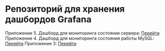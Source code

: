 # Репозиторий для хранения дашбордов Grafana 

Приложение 5. Дашборд для мониторинга состояния сервера: [Перейти](https://github.com/Ih8Do0RB3ll/grafana/blob/main/dashboards/%D0%A1%D1%82%D0%B0%D1%82%D0%B8%D1%81%D1%82%D0%B8%D0%BA%D0%B0_%D0%A1%D0%B5%D1%80%D0%B2%D0%B5%D1%80%D0%B0.json)
Приложение 4. Дашборд для мониторинга состояния работы MySQL: [Перейти](https://github.com/Ih8Do0RB3ll/grafana/blob/main/dashboards/MySQL_Dashboard.json)
Приложение 3: [Перейти](https://github.com/Ih8Do0RB3ll/grafana/blob/main/.github/workflows/create_pull_request.yml)
